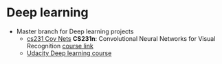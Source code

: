 Deep learning
===========
 - Master branch for Deep learning projects
 	- [cs231 Cov Nets](https://github.com/kapild/deeplearning/tree/cs231n_cov_nets/cs231n_cov_nets) **CS231n**: Convolutional Neural Networks for Visual Recognition [course link](http://cs231n.github.io/)
 	- [Udacity Deep learning course](https://github.com/kapild/deeplearning/tree/udacity_deep_learning)
  


